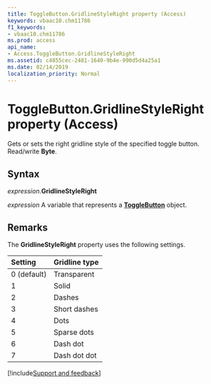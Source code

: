 ```yaml
---
title: ToggleButton.GridlineStyleRight property (Access)
keywords: vbaac10.chm11786
f1_keywords:
- vbaac10.chm11786
ms.prod: access
api_name:
- Access.ToggleButton.GridlineStyleRight
ms.assetid: c4855cec-2481-1640-9b4e-990d5d4a25a1
ms.date: 02/14/2019
localization_priority: Normal
---
```



# ToggleButton.GridlineStyleRight property (Access)

Gets or sets the right gridline style of the specified toggle button. Read/write **Byte**.


## Syntax

_expression_.**GridlineStyleRight**

_expression_ A variable that represents a **[ToggleButton](Access.ToggleButton.md)** object.


## Remarks

The **GridlineStyleRight** property uses the following settings.

|Setting|Gridline type|
|:-----|:-----|
|0 (default)|Transparent|
|1|Solid|
|2|Dashes|
|3|Short dashes|
|4|Dots|
|5|Sparse dots|
|6|Dash dot|
|7|Dash dot dot|



[!include[Support and feedback](~/includes/feedback-boilerplate.md)]

